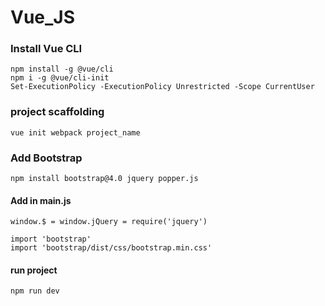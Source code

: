 # Vue_JS


### Install Vue CLI
```vue
npm install -g @vue/cli
npm i -g @vue/cli-init
Set-ExecutionPolicy -ExecutionPolicy Unrestricted -Scope CurrentUser
```

### project scaffolding
```vue
vue init webpack project_name
```

### Add Bootstrap
```
npm install bootstrap@4.0 jquery popper.js
```


#### Add in main.js
```vue
window.$ = window.jQuery = require('jquery')

import 'bootstrap'
import 'bootstrap/dist/css/bootstrap.min.css'
```

#### run project
```CLI
npm run dev
```

